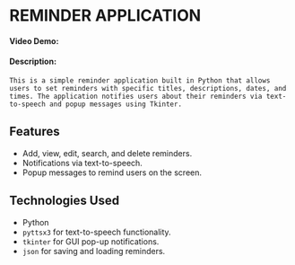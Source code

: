 # REMINDER APPLICATION
  #### Video Demo:  <URL HERE>
  #### Description:
    
    This is a simple reminder application built in Python that allows users to set reminders with specific titles, descriptions, dates, and times. The application notifies users about their reminders via text-to-speech and popup messages using Tkinter.
    
  ## Features

  - Add, view, edit, search, and delete reminders.
  - Notifications via text-to-speech.
  - Popup messages to remind users on the screen.

  ## Technologies Used

  - Python
  -  `pyttsx3` for text-to-speech functionality.
  - `tkinter` for GUI pop-up notifications.
  - `json` for saving and loading reminders.



